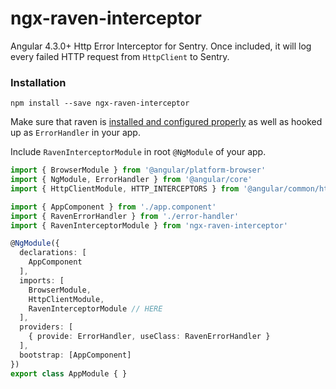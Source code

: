 # ngx-raven-interceptor
Angular 4.3.0+ Http Error Interceptor for Sentry.
Once included, it will log every failed HTTP request from `HttpClient` to Sentry.

### Installation

`npm install --save ngx-raven-interceptor`

Make sure that raven is [installed and configured properly](https://docs.sentry.io/clients/javascript/integrations/angular/) as well as hooked up as `ErrorHandler` in your app.

Include `RavenInterceptorModule` in root `@NgModule` of your app.

```typescript
import { BrowserModule } from '@angular/platform-browser'
import { NgModule, ErrorHandler } from '@angular/core'
import { HttpClientModule, HTTP_INTERCEPTORS } from '@angular/common/http'

import { AppComponent } from './app.component'
import { RavenErrorHandler } from './error-handler'
import { RavenInterceptorModule } from 'ngx-raven-interceptor'

@NgModule({
  declarations: [
    AppComponent
  ],
  imports: [
    BrowserModule,
    HttpClientModule,
    RavenInterceptorModule // HERE
  ],
  providers: [
    { provide: ErrorHandler, useClass: RavenErrorHandler }
  ],
  bootstrap: [AppComponent]
})
export class AppModule { }
```
